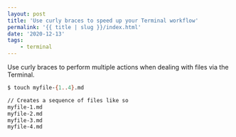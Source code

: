 ```yaml
---
layout: post
title: 'Use curly braces to speed up your Terminal workflow'
permalink: '{{ title | slug }}/index.html'
date: '2020-12-13'
tags:
    - terminal
---
```


Use curly braces to perform multiple actions when dealing with files via the Terminal.

```bash
$ touch myfile-{1..4}.md

// Creates a sequence of files like so
myfile-1.md
myfile-2.md
myfile-3.md
myfile-4.md
```
